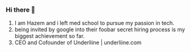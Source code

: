 ### Hi there 👋
1. I am Hazem and i left med school to pursue my passion in tech.
2. being invited by google into their foobar secret hiring process is my biggest achievement so far.
3. CEO and Cofounder of Underliine | underliine.com
